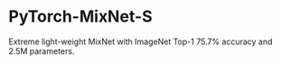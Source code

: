 # PyTorch-MixNet-S
Extreme light-weight MixNet with ImageNet Top-1 75.7% accuracy and 2.5M parameters.
